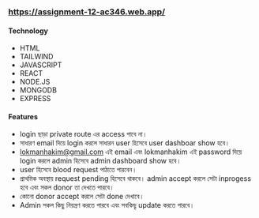 ### https://assignment-12-ac346.web.app/
#### Technology
- HTML
- TAILWIND
- JAVASCRIPT
- REACT 
- NODE.JS
- MONGODB
- EXPRESS
#### Features
- login ছাড়া private route এর access পাবে না।
- সাধারণ email দিয়ে login করলে সাধারন user হিসেবে user dashboar show হবে।
- lokmanhakim@gmail.com এই email এবং lokmanhakim এই password দিয়ে login করলে admin হিসেবে admin dashboard show হবে।
- user হিসেবে blood request পাঠাতে পারবেন। 
- প্রাথমিক অবস্থায় request pending হিসেবে থাকবে। admin accept করলে ‍সেটা inprogess হবে এবং ‍সকল donor তা দেখতে পারবে।
- কোনো donor accept করলে সেটা done দেখাবে।
- Admin সকল কিছু নিয়ন্ত্রণ করতে পারবে  এবং সবকিছৃ update করতে পারবে। 